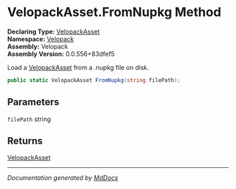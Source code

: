 ﻿<!--  
  <auto-generated>   
    The contents of this file were generated by a tool.  
    Changes to this file may be list if the file is regenerated  
  </auto-generated>   
-->

# VelopackAsset.FromNupkg Method

**Declaring Type:** [VelopackAsset](../index.md)  
**Namespace:** [Velopack](../../index.md)  
**Assembly:** Velopack  
**Assembly Version:** 0.0.556+83dfef5

Load a [VelopackAsset](../index.md) from a .nupkg file on disk.

```csharp
public static VelopackAsset FromNupkg(string filePath);
```

## Parameters

`filePath`  string

## Returns

[VelopackAsset](../index.md)

___

*Documentation generated by [MdDocs](https://github.com/ap0llo/mddocs)*
